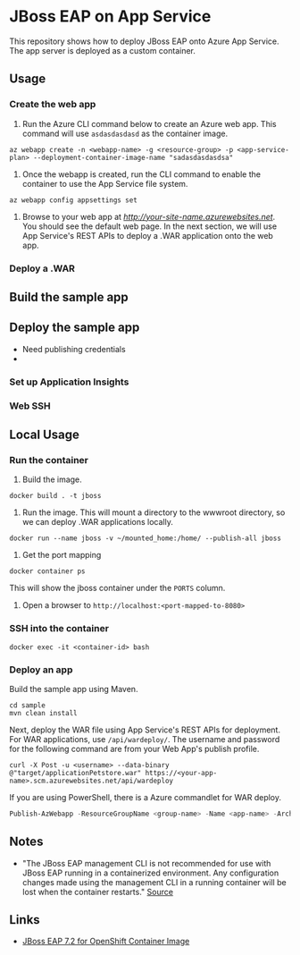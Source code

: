 # JBoss EAP on App Service

This repository shows how to deploy JBoss EAP onto Azure App Service. The app server is deployed as a custom container.

## Usage

### Create the web app

1. Run the Azure CLI command below to create an Azure web app. This command will use `asdasdasdasd` as the container image.

  ```shell
  az webapp create -n <webapp-name> -g <resource-group> -p <app-service-plan> --deployment-container-image-name "sadasdasdasdsa"
  ```

1. Once the webapp is created, run the CLI command to enable the container to use the App Service file system.

  ```shell
  az webapp config appsettings set 
  ```

1. Browse to your web app at *http://your-site-name.azurewebsites.net*. You should see the default web page. In the next section, we will use App Service's REST APIs to deploy a .WAR application onto the web app.

### Deploy a .WAR

## Build the sample app

## Deploy the sample app

- Need publishing credentials
- 

### Set up Application Insights

### Web SSH

## Local Usage

### Run the container

1. Build the image.

  ```shell
  docker build . -t jboss
  ```

1. Run the image. This will mount a directory to the wwwroot directory, so we can deploy .WAR applications locally.

  ```shell
  docker run --name jboss -v ~/mounted_home:/home/ --publish-all jboss
  ```

1. Get the port mapping

  ```shell
  docker container ps
  ```

  This will show the jboss container under the `PORTS` column.

1. Open a browser to `http://localhost:<port-mapped-to-8080>`

### SSH into the container

```shell
docker exec -it <container-id> bash
```

### Deploy an app

Build the sample app using Maven.

```shell
cd sample
mvn clean install
```

Next, deploy the WAR file using App Service's REST APIs for deployment. For WAR applications, use `/api/wardeploy/`. The username and password for the following command are from your Web App's publish profile.

```shell
curl -X Post -u <username> --data-binary @"target/applicationPetstore.war" https://<your-app-name>.scm.azurewebsites.net/api/wardeploy
```

If you are using PowerShell, there is a Azure commandlet for WAR deploy.

```powershell
Publish-AzWebapp -ResourceGroupName <group-name> -Name <app-name> -ArchivePath "sample\target\applicationPetstore.war"
```

## Notes

- "The JBoss EAP management CLI is not recommended for use with JBoss EAP running in a containerized environment. Any configuration changes made using the management CLI in a running container will be lost when the container restarts." [Source](https://access.redhat.com/documentation/en-us/red_hat_jboss_enterprise_application_platform/7.2/html-single/getting_started_with_jboss_eap_for_openshift_container_platform/index)

## Links

- [JBoss EAP 7.2 for OpenShift Container Image](https://access.redhat.com/containers/?extIdCarryOver=true&sc_cid=701f2000001Css5AAC&tab=images&get-method=unauthenticated#/registry.access.redhat.com/jboss-eap-7/eap72-openshift)

